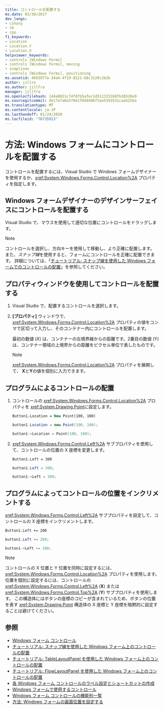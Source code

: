 ```yaml
---
title: コントロールを配置する
ms.date: 03/30/2017
dev_langs:
- csharp
- vb
- cpp
f1_keywords:
- Location
- Location.Y
- Location.X
helpviewer_keywords:
- controls [Windows Forms]
- controls [Windows Forms], moving
- snaplines
- controls [Windows Forms], positioning
ms.assetid: 4693977e-34a4-4f19-8221-68c3120c2b2b
author: jillre
ms.author: jillfra
manager: jillfra
ms.openlocfilehash: 144a0021c74f0fb5afec1d511315168fb28528e9
ms.sourcegitcommit: de17a7a0a37042f0d4406f5ae5393531caeb25ba
ms.translationtype: MT
ms.contentlocale: ja-JP
ms.lasthandoff: 01/24/2020
ms.locfileid: "76735913"
---
```

# <a name="how-to-position-controls-on-windows-forms"></a>方法: Windows フォームにコントロールを配置する

コントロールを配置するには、Visual Studio で Windows フォームデザイナーを使用するか、<xref:System.Windows.Forms.Control.Location%2A> プロパティを指定します。

## <a name="position-a-control-on-the-design-surface-of-the-windows-forms-designer"></a>Windows フォームデザイナーのデザインサーフェイスにコントロールを配置する

Visual Studio で、マウスを使用して適切な位置にコントロールをドラッグします。

> [!NOTE]
> コントロールを選択し、方向キーを使用して移動し、より正確に配置します。 また、*スナップ線*を使用すると、フォームにコントロールを正確に配置できます。 詳細については、「[チュートリアル: スナップ線を使用した Windows フォームでのコントロールの配置](walkthrough-arranging-controls-on-windows-forms-using-snaplines.md)」を参照してください。

## <a name="position-a-control-using-the-properties-window"></a>プロパティウィンドウを使用してコントロールを配置する

1. Visual Studio で、配置するコントロールを選択します。

2. **[プロパティ]** ウィンドウで、<xref:System.Windows.Forms.Control.Location%2A> プロパティの値をコンマで区切って入力し、そのコンテナー内にコントロールを配置します。

   最初の数値 (X) は、コンテナーの左境界線からの距離です。2番目の数値 (Y) は、コンテナー領域の上境界からの距離をピクセル単位で表したものです。

   > [!NOTE]
   > <xref:System.Windows.Forms.Control.Location%2A> プロパティを展開して、 **X**と**Y**の値を個別に入力できます。

## <a name="position-a-control-programmatically"></a>プログラムによるコントロールの配置

1. コントロールの <xref:System.Windows.Forms.Control.Location%2A> プロパティを <xref:System.Drawing.Point>に設定します。

    ```vb
    Button1.Location = New Point(100, 100)
    ```

    ```csharp
    button1.Location = new Point(100, 100);
    ```

    ```cpp
    button1->Location = Point(100, 100);
    ```

2. <xref:System.Windows.Forms.Control.Left%2A> サブプロパティを使用して、コントロールの位置の X 座標を変更します。

    ```vb
    Button1.Left = 300
    ```

    ```csharp
    button1.Left = 300;
    ```

    ```cpp
    button1->Left = 300;
    ```

## <a name="increment-a-controls-location-programmatically"></a>プログラムによってコントロールの位置をインクリメントする

<xref:System.Windows.Forms.Control.Left%2A> サブプロパティを設定して、コントロールの X 座標をインクリメントします。

```vb
Button1.Left += 200
```

```csharp
button1.Left += 200;
```

```cpp
button1->Left += 200;
```

> [!NOTE]
> コントロールの X 位置と Y 位置を同時に設定するには、<xref:System.Windows.Forms.Control.Location%2A> プロパティを使用します。 位置を個別に設定するには、コントロールの <xref:System.Windows.Forms.Control.Left%2A> (**X**) または <xref:System.Windows.Forms.Control.Top%2A> (**Y**) サブプロパティを使用します。 この構造体にはボタンの座標のコピーが含まれているため、ボタンの位置を表す <xref:System.Drawing.Point> 構造体の X 座標と Y 座標を暗黙的に設定することは避けてください。

## <a name="see-also"></a>参照

- [Windows フォーム コントロール](index.md)
- [チュートリアル: スナップ線を使用した Windows フォーム上のコントロールの配置](walkthrough-arranging-controls-on-windows-forms-using-snaplines.md)
- [チュートリアル: TableLayoutPanel を使用した Windows フォーム上のコントロールの配置](walkthrough-arranging-controls-on-windows-forms-using-a-tablelayoutpanel.md)
- [チュートリアル: FlowLayoutPanel を使用した Windows フォーム上のコントロールの配置](walkthrough-arranging-controls-on-windows-forms-using-a-flowlayoutpanel.md)
- [各 Windows フォーム コントロールのラベル設定とショートカットの作成](labeling-individual-windows-forms-controls-and-providing-shortcuts-to-them.md)
- [Windows フォームで使用するコントロール](controls-to-use-on-windows-forms.md)
- [Windows フォーム コントロールの機能別一覧](windows-forms-controls-by-function.md)
- [方法: Windows フォームの画面位置を設定する](https://docs.microsoft.com/previous-versions/visualstudio/visual-studio-2010/52aha046(v=vs.100))
